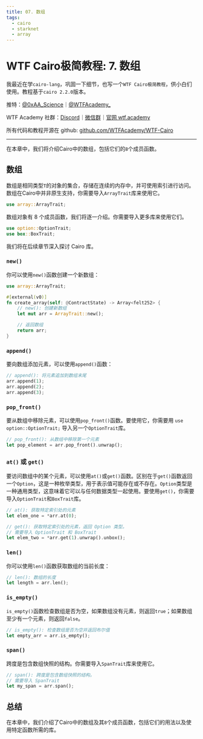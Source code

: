 ```yaml
---
title: 07. 数组
tags:
  - cairo
  - starknet
  - array
---
```


# WTF Cairo极简教程: 7. 数组

我最近在学`cairo-lang`，巩固一下细节，也写一个`WTF Cairo极简教程`，供小白们使用。教程基于`cairo 2.2.0`版本。

推特：[@0xAA_Science](https://twitter.com/0xAA_Science)｜[@WTFAcademy_](https://twitter.com/WTFAcademy_)

WTF Academy 社群：[Discord](https://discord.gg/5akcruXrsk)｜[微信群](https://docs.google.com/forms/d/e/1FAIpQLSe4KGT8Sh6sJ7hedQRuIYirOoZK_85miz3dw7vA1-YjodgJ-A/viewform?usp=sf_link)｜[官网 wtf.academy](https://wtf.academy)

所有代码和教程开源在 github: [github.com/WTFAcademy/WTF-Cairo](https://github.com/WTFAcademy/WTF-Cairo)

---

在本章中，我们将介绍Cairo中的数组，包括它们的`8`个成员函数。

## 数组

数组是相同类型`T`的对象的集合，存储在连续的内存中，并可使用索引进行访问。数组在Cairo中并非原生支持，你需要导入`ArrayTrait`库来使用它。

```rust
use array::ArrayTrait;
```

数组对象有 8 个成员函数，我们将逐一介绍。你需要导入更多库来使用它们。

```rust
use option::OptionTrait;
use box::BoxTrait;
```

我们将在后续章节深入探讨 Cairo 库。

### `new()`

你可以使用`new()`函数创建一个新数组：

```rust
use array::ArrayTrait;

#[external(v0)]
fn create_array(self: @ContractState) -> Array<felt252> {
    // new(): 创建新数组
    let mut arr = ArrayTrait::new();

    // 返回数组
    return arr;
}
```

### `append()`

要向数组添加元素，可以使用`append()`函数：

```rust
// append(): 将元素追加到数组末尾
arr.append(1);
arr.append(2);
arr.append(3);
```

### `pop_front()`

要从数组中移除元素，可以使用`pop_front()`函数。要使用它，你需要用 `use option::OptionTrait;` 导入另一个`OptionTrait`库。

```rust
// pop_front(): 从数组中移除第一个元素
let pop_element = arr.pop_front().unwrap();
```

### `at()` 或 `get()`

要访问数组中的某个元素，可以使用`at()`或`get()`函数。区别在于`get()`函数返回一个`Option`，这是一种枚举类型，用于表示值可能存在或不存在。`Option`类型是一种通用类型，这意味着它可以与任何数据类型一起使用。要使用`get()`，你需要导入`OptionTrait`和`BoxTrait`库。

```rust
// at(): 获取特定索引处的元素
let elem_one = *arr.at(0);

// get(): 获取特定索引处的元素，返回 Option 类型。
// 需要导入 OptionTrait 和 BoxTrait
let elem_two = *arr.get(1).unwrap().unbox();
```

### `len()`

你可以使用`len()`函数获取数组的当前长度：

```rust
// len(): 数组的长度
let length = arr.len();
```

### `is_empty()`

`is_empty()`函数检查数组是否为空，如果数组没有元素，则返回`true`；如果数组至少有一个元素，则返回`false`。

```rust
// is_empty(): 检查数组是否为空并返回布尔值
let empty_arr = arr.is_empty();
```

### `span()`

跨度是包含数组快照的结构。你需要导入`SpanTrait`库来使用它。

```rust
// span(): 跨度是包含数组快照的结构。
// 需要导入 SpanTrait
let my_span = arr.span();
```

## 总结

在本章中，我们介绍了Cairo中的数组及其`8`个成员函数，包括它们的用法以及使用特定函数所需的库。